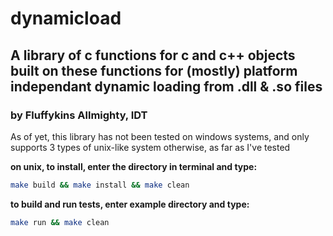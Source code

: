 # dynamicload
## A library of c functions for c and c++ objects built on these functions for (mostly) platform independant dynamic loading from .dll &amp; .so files
### by Fluffykins Allmighty, IDT

As of yet, this library has not been tested on windows systems, and only supports 3 types of unix-like system otherwise, as far as I've tested

**on unix, to install, enter the directory in terminal and type:**
```sh
make build && make install && make clean
```
**to build and run tests, enter example directory and type:**
```sh
make run && make clean
```
